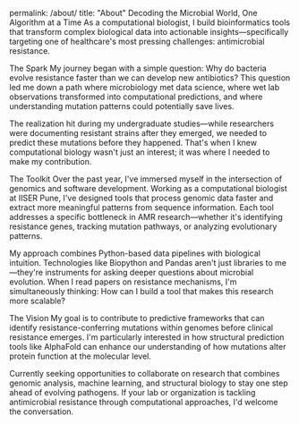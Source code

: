 permalink: /about/ title: "About"
Decoding the Microbial World, One Algorithm at a Time
As a computational biologist, I build bioinformatics tools that transform complex biological data into actionable insights—specifically targeting one of healthcare's most pressing challenges: antimicrobial resistance.

The Spark
My journey began with a simple question: Why do bacteria evolve resistance faster than we can develop new antibiotics? This question led me down a path where microbiology met data science, where wet lab observations transformed into computational predictions, and where understanding mutation patterns could potentially save lives.

The realization hit during my undergraduate studies—while researchers were documenting resistant strains after they emerged, we needed to predict these mutations before they happened. That's when I knew computational biology wasn't just an interest; it was where I needed to make my contribution.

The Toolkit
Over the past year, I've immersed myself in the intersection of genomics and software development. Working as a computational biologist at IISER Pune, I've designed tools that process genomic data faster and extract more meaningful patterns from sequence information. Each tool addresses a specific bottleneck in AMR research—whether it's identifying resistance genes, tracking mutation pathways, or analyzing evolutionary patterns.

My approach combines Python-based data pipelines with biological intuition. Technologies like Biopython and Pandas aren't just libraries to me—they're instruments for asking deeper questions about microbial evolution. When I read papers on resistance mechanisms, I'm simultaneously thinking: How can I build a tool that makes this research more scalable?

The Vision
My goal is to contribute to predictive frameworks that can identify resistance-conferring mutations within genomes before clinical resistance emerges. I'm particularly interested in how structural prediction tools like AlphaFold can enhance our understanding of how mutations alter protein function at the molecular level.

Currently seeking opportunities to collaborate on research that combines genomic analysis, machine learning, and structural biology to stay one step ahead of evolving pathogens. If your lab or organization is tackling antimicrobial resistance through computational approaches, I'd welcome the conversation.